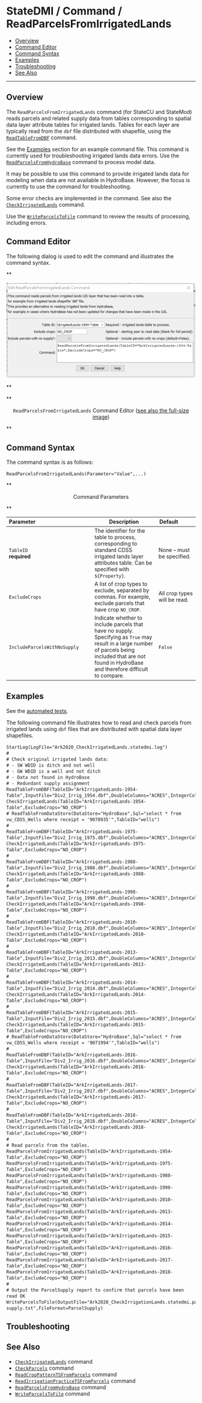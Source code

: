 # StateDMI / Command / ReadParcelsFromIrrigatedLands #

* [Overview](#overview)
* [Command Editor](#command-editor)
* [Command Syntax](#command-syntax)
* [Examples](#examples)
* [Troubleshooting](#troubleshooting)
* [See Also](#see-also)

-------------------------

## Overview ##

The `ReadParcelsFromIrrigatedLands` command (for StateCU and StateMod) reads parcels and related supply
data from tables corresponding to spatial data layer attribute tables for irrigated lands.
Tables for each layer are typically read from the `dbf` file distributed with shapefile,
using the [`ReadTableFromDBF`](../ReadTableFromDBF/ReadTableFromDBF.md) command.

See the [Examples](#examples) section for an example command file.
This command is currently used for troubleshooting irrigated lands data errors.
Use the [`ReadParcelsFromHydroBase`](../ReadParcelsFromHydroBase/ReadParcelsFromHydroBase.md) command to process model data.

It may be possible to use this command to provide irrigated lands data for modeling when data are not available in HydroBase.
However, the focus is currently to use the command for troubleshooting.

Some error checks are implemented in the command.
See also the [`CheckIrrigatedLands`](../CheckIrrigatedLands/CheckIrrigatedLands.md) command.

Use the [`WriteParcelsToFile`](../WriteParcelsToFile/WriteParcelsToFile.md) command to review the results of processing, including errors.

## Command Editor ##

The following dialog is used to edit the command and illustrates the command syntax.

**<p style="text-align: center;">
![ReadParcelsFromIrrigatedLands](ReadParcelsFromIrrigatedLands.png)
</p>**

**<p style="text-align: center;">
`ReadParcelsFromIrrigatedLands` Command Editor (<a href="../ReadParcelsFromIrrigatedLands.png">see also the full-size image</a>)
</p>**

## Command Syntax ##

The command syntax is as follows:

```text
ReadParcelsFromIrrigatedLands(Parameter="Value",...)
```
**<p style="text-align: center;">
Command Parameters
</p>**

| **Parameter**&nbsp;&nbsp;&nbsp;&nbsp;&nbsp;&nbsp;&nbsp;&nbsp;&nbsp;&nbsp;&nbsp;&nbsp;&nbsp;&nbsp;&nbsp;&nbsp;&nbsp;&nbsp;&nbsp;&nbsp;&nbsp;&nbsp;&nbsp;&nbsp;&nbsp;&nbsp;&nbsp;&nbsp;&nbsp;&nbsp;&nbsp;&nbsp;&nbsp;&nbsp;&nbsp;&nbsp;&nbsp;&nbsp; | **Description** | **Default**&nbsp;&nbsp;&nbsp;&nbsp;&nbsp;&nbsp;&nbsp;&nbsp;&nbsp;&nbsp; |
| --------------|-----------------|----------------- |
| `TableID` <br>**required** | The identifier for the table to process, corresponding to standard CDSS irrigated lands layer attributes table.  Can be specified with `${Property}`. | None – must be specified. |
| `ExcludeCrops` | A list of crop types to exclude, separated by commas. For example, exclude parcels that have crop `NO_CROP`. | All crop types will be read. |
| `IncludeParcelsWithNoSupply` | Indicate whether to include parcels that have no supply. Specifying as `True` may result in a large number of parcels being included that are not found in HydroBase and therefore difficult to compare. | `False` |

## Examples ##

See the [automated tests](https://github.com/OpenCDSS/cdss-app-statedmi-test/tree/master/test/regression/commands/ReadParcelsIrrigatedLands).

The following command file illustrates how to read and check parcels from irrigated lands
using `dbf` files that are distributed with spatial data layer shapefiles.

```
StartLog(LogFile="Ark2020_CheckIrrigatedLands.statedmi.log")
#
# Check original irrigated lands data:
# - SW WDID is ditch and not well
# - GW WDID is a well and not ditch
# - Data not found in HydroBase
# - Redundant supply assignment
ReadTableFromDBF(TableID="ArkIrrigatedLands-1954-Table",InputFile="Div2_Irrig_1954.dbf",DoubleColumns="ACRES",IntegerColumns="CAL_YEAR,PARCEL_ID,DIV,DISTRICT,MASTER_ID")
CheckIrrigatedLands(TableID="ArkIrrigatedLands-1954-Table",ExcludeCrops="NO_CROP")
# ReadTableFromDataStore(DataStore="HydroBase",Sql="select * from vw_CDSS_Wells where receipt = '9078935'",TableID="wells")
#
ReadTableFromDBF(TableID="ArkIrrigatedLands-1975-Table",InputFile="Div2_Irrig_1975.dbf",DoubleColumns="ACRES",IntegerColumns="CAL_YEAR,PARCEL_ID,DIV,DISTRICT,MASTER_ID")
CheckIrrigatedLands(TableID="ArkIrrigatedLands-1975-Table",ExcludeCrops="NO_CROP")
#
ReadTableFromDBF(TableID="ArkIrrigatedLands-1988-Table",InputFile="Div2_Irrig_1988.dbf",DoubleColumns="ACRES",IntegerColumns="CAL_YEAR,PARCEL_ID,DIV,DISTRICT,MASTER_ID")
CheckIrrigatedLands(TableID="ArkIrrigatedLands-1988-Table",ExcludeCrops="NO_CROP")
#
ReadTableFromDBF(TableID="ArkIrrigatedLands-1998-Table",InputFile="Div2_Irrig_1998.dbf",DoubleColumns="ACRES",IntegerColumns="CAL_YEAR,PARCEL_ID,DIV,DISTRICT,MASTER_ID")
CheckIrrigatedLands(TableID="ArkIrrigatedLands-1998-Table",ExcludeCrops="NO_CROP")
#
ReadTableFromDBF(TableID="ArkIrrigatedLands-2010-Table",InputFile="Div2_Irrig_2010.dbf",DoubleColumns="ACRES",IntegerColumns="CAL_YEAR,PARCEL_ID,DIV,DISTRICT,MASTER_ID")
CheckIrrigatedLands(TableID="ArkIrrigatedLands-2010-Table",ExcludeCrops="NO_CROP")
#
ReadTableFromDBF(TableID="ArkIrrigatedLands-2013-Table",InputFile="Div2_Irrig_2013.dbf",DoubleColumns="ACRES",IntegerColumns="CAL_YEAR,PARCEL_ID,DIV,DISTRICT,MASTER_ID")
CheckIrrigatedLands(TableID="ArkIrrigatedLands-2013-Table",ExcludeCrops="NO_CROP")
#
ReadTableFromDBF(TableID="ArkIrrigatedLands-2014-Table",InputFile="Div2_Irrig_2014.dbf",DoubleColumns="ACRES",IntegerColumns="CAL_YEAR,PARCEL_ID,DIV,DISTRICT,MASTER_ID")
CheckIrrigatedLands(TableID="ArkIrrigatedLands-2014-Table",ExcludeCrops="NO_CROP")
#
ReadTableFromDBF(TableID="ArkIrrigatedLands-2015-Table",InputFile="Div2_Irrig_2015.dbf",DoubleColumns="ACRES",IntegerColumns="CAL_YEAR,PARCEL_ID,DIV,DISTRICT,MASTER_ID")
CheckIrrigatedLands(TableID="ArkIrrigatedLands-2015-Table",ExcludeCrops="NO_CROP")
# ReadTableFromDataStore(DataStore="HydroBase",Sql="select * from vw_CDSS_Wells where receipt = '9071994'",TableID="wells")
#
ReadTableFromDBF(TableID="ArkIrrigatedLands-2016-Table",InputFile="Div2_Irrig_2016.dbf",DoubleColumns="ACRES",IntegerColumns="CAL_YEAR,PARCEL_ID,DIV,DISTRICT,MASTER_ID")
CheckIrrigatedLands(TableID="ArkIrrigatedLands-2016-Table",ExcludeCrops="NO_CROP")
#
ReadTableFromDBF(TableID="ArkIrrigatedLands-2017-Table",InputFile="Div2_Irrig_2017.dbf",DoubleColumns="ACRES",IntegerColumns="CAL_YEAR,PARCEL_ID,DIV,DISTRICT,MASTER_ID")
CheckIrrigatedLands(TableID="ArkIrrigatedLands-2017-Table",ExcludeCrops="NO_CROP")
#
ReadTableFromDBF(TableID="ArkIrrigatedLands-2018-Table",InputFile="Div2_Irrig_2018.dbf",DoubleColumns="ACRES",IntegerColumns="CAL_YEAR,PARCEL_ID,DIV,DISTRICT,MASTER_ID")
CheckIrrigatedLands(TableID="ArkIrrigatedLands-2018-Table",ExcludeCrops="NO_CROP")
#
# Read parcels from the tables.
ReadParcelsFromIrrigatedLands(TableID="ArkIrrigatedLands-1954-Table",ExcludeCrops="NO_CROP")
ReadParcelsFromIrrigatedLands(TableID="ArkIrrigatedLands-1975-Table",ExcludeCrops="NO_CROP")
ReadParcelsFromIrrigatedLands(TableID="ArkIrrigatedLands-1988-Table",ExcludeCrops="NO_CROP")
ReadParcelsFromIrrigatedLands(TableID="ArkIrrigatedLands-1998-Table",ExcludeCrops="NO_CROP")
ReadParcelsFromIrrigatedLands(TableID="ArkIrrigatedLands-2010-Table",ExcludeCrops="NO_CROP")
ReadParcelsFromIrrigatedLands(TableID="ArkIrrigatedLands-2013-Table",ExcludeCrops="NO_CROP")
ReadParcelsFromIrrigatedLands(TableID="ArkIrrigatedLands-2014-Table",ExcludeCrops="NO_CROP")
ReadParcelsFromIrrigatedLands(TableID="ArkIrrigatedLands-2015-Table",ExcludeCrops="NO_CROP")
ReadParcelsFromIrrigatedLands(TableID="ArkIrrigatedLands-2016-Table",ExcludeCrops="NO_CROP")
ReadParcelsFromIrrigatedLands(TableID="ArkIrrigatedLands-2017-Table",ExcludeCrops="NO_CROP")
ReadParcelsFromIrrigatedLands(TableID="ArkIrrigatedLands-2018-Table",ExcludeCrops="NO_CROP")
#
# Output the ParcelSupply report to confirm that parcels have been read OK
WriteParcelsToFile(OutputFile="Ark2020_CheckIrrigationLands.statedmi.parcel-supply.txt",FileFormat=ParcelSupply)
```

## Troubleshooting ##

## See Also ##

* [`CheckIrrigatedLands`](../CheckIrrigatedLands/CheckIrrigatedLands.md) command
* [`CheckParcels`](../CheckParcels/CheckParcels.md) command
* [`ReadCropPatternTSFromParcels`](../ReadCropPatternTSFromParcels/ReadCropPatternTSFromParcels.md) command
* [`ReadIrrigationPracticeTSFromParcels`](../ReadIrrigationPracticeTSFromParcels/ReadIrrigationPracticeTSFromParcels.md) command
* [`ReadParcelsFromHydroBase`](../ReadParcelsFromHydroBase/ReadParcelsFromHydroBase.md) command
* [`WriteParcelsToFile`](../WriteParcelsToFile/WriteParcelsToFile.md) command
